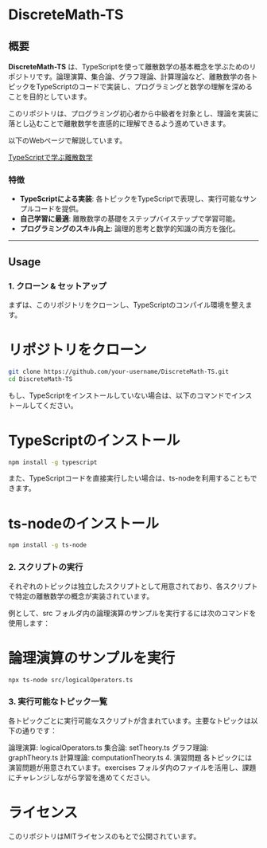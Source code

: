 # DiscreteMath-TS

## 概要
**DiscreteMath-TS** は、TypeScriptを使って離散数学の基本概念を学ぶためのリポジトリです。論理演算、集合論、グラフ理論、計算理論など、離散数学の各トピックをTypeScriptのコードで実装し、プログラミングと数学の理解を深めることを目的としています。

このリポジトリは、プログラミング初心者から中級者を対象とし、理論を実装に落とし込むことで離散数学を直感的に理解できるよう進めていきます。


以下のWebページで解説しています。

[TypeScriptで学ぶ離散数学](https://ar-aca.tech/posts/discrete-mathematics-learning-guide/)


### 特徴
- **TypeScriptによる実装**: 各トピックをTypeScriptで表現し、実行可能なサンプルコードを提供。
- **自己学習に最適**: 離散数学の基礎をステップバイステップで学習可能。
- **プログラミングのスキル向上**: 論理的思考と数学的知識の両方を強化。

---

## Usage

### 1. クローン & セットアップ
まずは、このリポジトリをクローンし、TypeScriptのコンパイル環境を整えます。


# リポジトリをクローン
```bash
git clone https://github.com/your-username/DiscreteMath-TS.git
cd DiscreteMath-TS
```
もし、TypeScriptをインストールしていない場合は、以下のコマンドでインストールしてください。


# TypeScriptのインストール
```bash
npm install -g typescript
```
また、TypeScriptコードを直接実行したい場合は、ts-nodeを利用することもできます。


# ts-nodeのインストール
```bash
npm install -g ts-node
```
### 2. スクリプトの実行
それぞれのトピックは独立したスクリプトとして用意されており、各スクリプトで特定の離散数学の概念が実装されています。

例として、src フォルダ内の論理演算のサンプルを実行するには次のコマンドを使用します：


# 論理演算のサンプルを実行
```bash
npx ts-node src/logicalOperators.ts
```
### 3. 実行可能なトピック一覧
各トピックごとに実行可能なスクリプトが含まれています。主要なトピックは以下の通りです：

論理演算: logicalOperators.ts
集合論: setTheory.ts
グラフ理論: graphTheory.ts
計算理論: computationTheory.ts
4. 演習問題
各トピックには演習問題が用意されています。exercises フォルダ内のファイルを活用し、課題にチャレンジしながら学習を進めてください。

# ライセンス
このリポジトリはMITライセンスのもとで公開されています。
